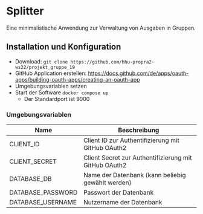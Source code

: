 # Splitter

Eine minimalistische Anwendung zur Verwaltung von Ausgaben in Gruppen.

## Installation und Konfiguration

- Download: `git clone https://github.com/hhu-propra2-ws22/projekt_gruppe_19`
- GitHub Application
  erstellen: https://docs.github.com/de/apps/oauth-apps/building-oauth-apps/creating-an-oauth-app
- Umgebungsvariablen setzen
- Start der Software `docker compose up`
    - Der Standardport ist 9000

### Umgebungsvariablen

| Name              | Beschreibung                                          |
|-------------------|-------------------------------------------------------|
| CLIENT_ID         | Client ID zur Authentifizierung mit GitHub OAuth2     |
| CLIENT_SECRET     | Client Secret zur Authentifizierung mit GitHub OAuth2 |
| DATABASE_DB       | Name der Datenbank (kann beliebig gewählt werden)     |
| DATABASE_PASSWORD | Passwort der Datenbank                                |
| DATABASE_USERNAME | Nutzername der Datenbank                              |


